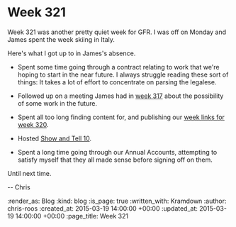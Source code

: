 Week 321
========

Week 321 was another pretty quiet week for GFR. I was off on Monday and James spent the week skiing in Italy.

Here's what I got up to in James's absence.

* Spent some time going through a contract relating to work that we're hoping to start in the near future. I always struggle reading these sort of things: It takes a lot of effort to concentrate on parsing the legalese.

* Followed up on a meeting James had in [week 317](/week-317#gfr) about the possibility of some work in the future.

* Spent all too long finding content for, and publishing our [week links for week 320](/week-320-links).

* Hosted [Show and Tell 10](/show-and-tell-10).

* Spent a long time going through our Annual Accounts, attempting to satisfy myself that they all made sense before signing off on them.

Until next time.

-- Chris

:render_as: Blog
:kind: blog
:is_page: true
:written_with: Kramdown
:author: chris-roos
:created_at: 2015-03-19 14:00:00 +00:00
:updated_at: 2015-03-19 14:00:00 +00:00
:page_title: Week 321
